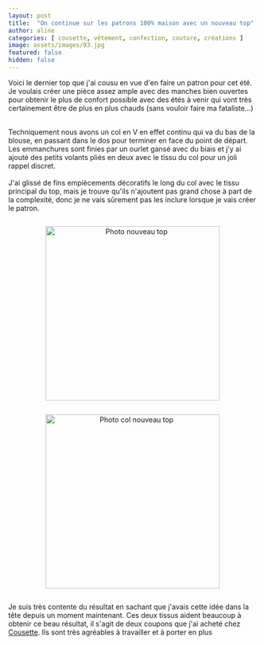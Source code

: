 ```yaml
---
layout: post
title:  "On continue sur les patrons 100% maison avec un nouveau top"
author: aline
categories: [ cousette, vêtement, confection, couture, créations ]
image: assets/images/93.jpg
featured: false
hidden: false
---
```

<p>
Voici le dernier top que j'ai cousu en vue d'en faire un patron pour cet été.<br>
Je voulais créer une pièce assez ample avec des manches bien ouvertes pour obtenir le plus de confort possible avec des étés à venir qui vont très certainement être de plus en plus chauds (sans vouloir faire ma fataliste...)<br><br>

Techniquement nous avons un col en V en effet continu qui va du bas de la blouse, en passant dans le dos pour terminer en face du point de départ. Les emmanchures sont finies par un ourlet gansé avec du biais et j'y ai ajouté des petits volants pliés en deux avec le tissu du col pour un joli rappel discret.<br><br>
J'ai glissé de fins empiècements décoratifs le long du col avec le tissu principal du top, mais je trouve qu'ils n'ajoutent pas grand chose à part de la complexité, donc je ne vais sûrement pas les inclure lorsque je vais créer le patron.<br>

<div float="left" style="text-align:center">
    <p style="display: inline-block; margin-right:.3em;"><img src="{{ site.url }}{{ site.baseurl }}/assets/images/94.jpg" width="350" alt="Photo nouveau top"/></p>
    <p style="display: inline-block; margin-right:.3em;"><img src="{{ site.url }}{{ site.baseurl }}/assets/images/95.jpg" width="350" alt="Photo col nouveau top"/></p>
</div>

Je suis très contente du résultat en sachant que j'avais cette idée dans la tête depuis un moment maintenant. Ces deux tissus aident beaucoup à obtenir ce beau résultat, il s'agit de deux coupons que j'ai acheté chez <a href="https://www.cousette.com/" target="_blank">Cousette</a>. Ils sont très agréables à travailler et à porter en plus
</p>